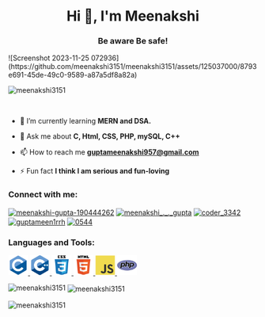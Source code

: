 <h1 align="center">Hi 👋, I'm Meenakshi</h1>

<h3 align="center">Be aware Be safe!</h3>
![Screenshot 2023-11-25 072936](https://github.com/meenakshi3151/meenakshi3151/assets/125037000/8793e691-45de-49c0-9589-a87a5df8a82a)


<!-- ![gif](https://github.com/meenakshi3151/meenakshi3151/assets/125037000/59f08c80-4922-475b-8c2c-e3d7c7dd1e3b) -->
<p align="left"> <img src="https://komarev.com/ghpvc/?username=meenakshi3151&label=Profile%20views&color=0e75b6&style=flat" alt="meenakshi3151" /> </p>

<p align="left"> <a href="https://twitter.com/" target="blank"><img src="https://img.shields.io/twitter/follow/?logo=twitter&style=for-the-badge" alt="" /></a> </p>

- 🌱 I’m currently learning **MERN and DSA.**

- 💬 Ask me about **C, Html, CSS, PHP, mySQL, C++**

- 📫 How to reach me **guptameenakshi957@gmail.com**

- ⚡ Fun fact **I think I am serious and fun-loving**

<h3 align="left">Connect with me:</h3>
<p align="left">
<a href="https://linkedin.com/in/meenakshi-gupta-190444262" target="blank"><img align="center" src="https://raw.githubusercontent.com/rahuldkjain/github-profile-readme-generator/master/src/images/icons/Social/linked-in-alt.svg" alt="meenakshi-gupta-190444262" height="30" width="40" /></a>
<a href="https://instagram.com/meenakshi_._._gupta" target="blank"><img align="center" src="https://raw.githubusercontent.com/rahuldkjain/github-profile-readme-generator/master/src/images/icons/Social/instagram.svg" alt="meenakshi_._._gupta" height="30" width="40" /></a>
<a href="https://codeforces.com/profile/coder_3342" target="blank"><img align="center" src="https://raw.githubusercontent.com/rahuldkjain/github-profile-readme-generator/master/src/images/icons/Social/codeforces.svg" alt="coder_3342" height="30" width="40" /></a>
<!-- <a href="https://www.leetcode.com/meenakshi1377" target="blank"><img align="center" src="https://raw.githubusercontent.com/rahuldkjain/github-profile-readme-generator/master/src/images/icons/Social/leet-code.svg" alt="meenakshi1377" height="30" width="40" /></a> -->
<a href="https://auth.geeksforgeeks.org/user/guptameen1rrh" target="blank"><img align="center" src="https://raw.githubusercontent.com/rahuldkjain/github-profile-readme-generator/master/src/images/icons/Social/geeks-for-geeks.svg" alt="guptameen1rrh" height="30" width="40" /></a>
<a href="https://discord.gg/0544" target="blank"><img align="center" src="https://raw.githubusercontent.com/rahuldkjain/github-profile-readme-generator/master/src/images/icons/Social/discord.svg" alt="0544" height="30" width="40" /></a>
</p>

<h3 align="left">Languages and Tools:</h3>
<p align="left"> <a href="https://www.cprogramming.com/" target="_blank" rel="noreferrer"> <img src="https://raw.githubusercontent.com/devicons/devicon/master/icons/c/c-original.svg" alt="c" width="40" height="40"/> </a> <a href="https://www.w3schools.com/cpp/" target="_blank" rel="noreferrer"> <img src="https://raw.githubusercontent.com/devicons/devicon/master/icons/cplusplus/cplusplus-original.svg" alt="cplusplus" width="40" height="40"/> </a> <a href="https://www.w3schools.com/css/" target="_blank" rel="noreferrer"> <img src="https://raw.githubusercontent.com/devicons/devicon/master/icons/css3/css3-original-wordmark.svg" alt="css3" width="40" height="40"/> </a> <a href="https://www.w3.org/html/" target="_blank" rel="noreferrer"> <img src="https://raw.githubusercontent.com/devicons/devicon/master/icons/html5/html5-original-wordmark.svg" alt="html5" width="40" height="40"/> </a> <a href="https://developer.mozilla.org/en-US/docs/Web/JavaScript" target="_blank" rel="noreferrer"> <img src="https://raw.githubusercontent.com/devicons/devicon/master/icons/javascript/javascript-original.svg" alt="javascript" width="40" height="40"/> </a> <a href="https://www.php.net" target="_blank" rel="noreferrer"> <img src="https://raw.githubusercontent.com/devicons/devicon/master/icons/php/php-original.svg" alt="php" width="40" height="40"/> </a>  </p>

<p><img align="left" src="https://github-readme-stats.vercel.app/api/top-langs?username=meenakshi3151&show_icons=true&locale=en&layout=compact" alt="meenakshi3151" /></p>

<p>&nbsp;<img align="center" src="https://github-readme-stats.vercel.app/api?username=meenakshi3151&show_icons=true&locale=en" alt="meenakshi3151" /></p>

<p><img align="center" src="https://github-readme-streak-stats.herokuapp.com/?user=meenakshi3151&" alt="meenakshi3151" /></p>
